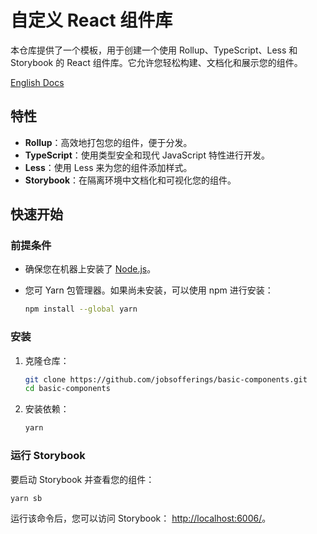 # 自定义 React 组件库

本仓库提供了一个模板，用于创建一个使用 Rollup、TypeScript、Less 和 Storybook 的 React 组件库。它允许您轻松构建、文档化和展示您的组件。

[English Docs](./README.md)

## 特性

- **Rollup**：高效地打包您的组件，便于分发。
- **TypeScript**：使用类型安全和现代 JavaScript 特性进行开发。
- **Less**：使用 Less 来为您的组件添加样式。
- **Storybook**：在隔离环境中文档化和可视化您的组件。

## 快速开始

### 前提条件

- 确保您在机器上安装了 [Node.js](https://nodejs.org/)。
- 您可 Yarn 包管理器。如果尚未安装，可以使用 npm 进行安装：

  ```bash
  npm install --global yarn
  ```

### 安装

1. 克隆仓库：

   ```bash
   git clone https://github.com/jobsofferings/basic-components.git
   cd basic-components
   ```

2. 安装依赖：

   ```bash
   yarn
   ```

### 运行 Storybook

要启动 Storybook 并查看您的组件：

```bash
yarn sb
```

运行该命令后，您可以访问 Storybook： [http://localhost:6006/](http://localhost:6006/)。